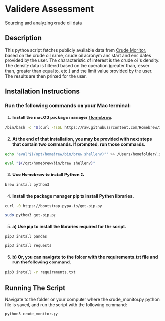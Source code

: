 # Validere Assessment

Sourcing and analyzing crude oil data.


## Description

This python script fetches publicly available data from [Crude Monitor](https://www.crudemonitor.ca/), based on the crude oil name, crude oil acronym and start and end dates provided by the user. The characteristic of interest is the crude oil's density. The density data is filtered based on the operation (greater than, lesser than, greater than equal to, etc.) and the limit value provided by the user. The results are then printed for the user.


## Installation Instructions

### Run the following commands on your Mac terminal:

1. #### Install the macOS package manager [Homebrew](https://brew.sh/). 
```bash
/bin/bash -c "$(curl -fsSL https://raw.githubusercontent.com/Homebrew/install/HEAD/install.sh)"
```

2. #### At the end of that installation, you may be provided with next steps that contain two commands. If prompted, run those commands.
```bash
echo 'eval"$(/opt/homebrew/bin/brew shellenv)"' >> /Users/homefolder/.zprofile
```
```bash
eval "$(/opt/homebrew/bin/brew shellenv)"
```

3. #### Use Homebrew to install Python 3.
```bash
brew install python3
```

4. #### Install the package manager pip to install Python libraries.
```bash
curl -0 https://bootstrap.pypa.io/get-pip.py
```
```bash
sudo python3 get-pip.py
```

5. #### a) Use pip to install the libraries required for the script.
```bash
pip3 install pandas
```
```bash
pip3 install requests
```
5. #### b) Or, you can navigate to the folder with the requirements.txt file and run the following command.
```bash
pip3 install -r requirements.txt
```


## Running The Script

Navigate to the folder on your computer where the crude_monitor.py python file is saved, and run the script with the following command:
```bash
python3 crude_monitor.py
```

